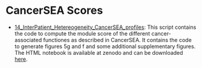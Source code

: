 # CancerSEA Scores

* [14_InterPatient_Hetereogeneity_CancerSEA_profiles](https://github.com/alberto-valdeolivas/ST_CRC_CMS/blob/main/CancerSEA_Scores/14_InterPatient_Hetereogeneity_CancerSEA_profiles.Rmd): This script contains the code to compute the module score of the different cancer-associated functiones as described in CancerSEA. It contains the code to generate figures 5g and f and some additional supplementary figures. The HTML notebook is available at zenodo and can be downloaded [here](https://zenodo.org/record/7588156/files/14_InterPatient_Hetereogeneity_CancerSEA_profiles.html?download=1). 


